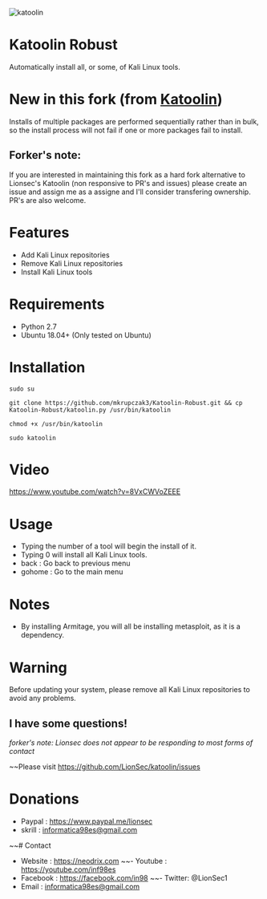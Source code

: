 ![katoolin](https://github.com/mkrupczak3/Katoolin-Robust/blob/master/Katoolin-Robust-Screenshot_2019-06-29%2017-03-50.png)
# Katoolin Robust
Automatically install all, or some, of Kali Linux tools.

# New in this fork (from [Katoolin](https://github.com/LionSec/katoolin))
Installs of multiple packages are performed sequentially rather than in bulk, so the install process will not fail if one or more packages fail to install.

## Forker's note:
If you are interested in maintaining this fork as a hard fork alternative to Lionsec's Katoolin (non responsive to PR's and issues) please create an issue and assign me as a assigne and I'll consider transfering ownership. PR's are also welcome.

# Features
- Add Kali Linux repositories
- Remove Kali Linux repositories
- Install Kali Linux tools

# Requirements
- Python 2.7
- Ubuntu 18.04+ (Only tested on Ubuntu)

# Installation
```shell
sudo su

git clone https://github.com/mkrupczak3/Katoolin-Robust.git && cp Katoolin-Robust/katoolin.py /usr/bin/katoolin

chmod +x /usr/bin/katoolin

sudo katoolin
```

# Video
https://www.youtube.com/watch?v=8VxCWVoZEEE

# Usage
- Typing the number of a tool will begin the install of it.
- Typing 0 will install all Kali Linux tools.
- back : Go back to previous menu
- gohome : Go to the main menu

# Notes
- By installing Armitage, you will all be installing metasploit, as it is a dependency.

# Warning
Before updating your system, please remove all Kali Linux repositories to avoid any problems.



## I have some questions!
_forker's note: Lionsec does not appear to be responding to most forms of contact_

~~Please visit https://github.com/LionSec/katoolin/issues

# Donations
- Paypal : https://www.paypal.me/lionsec
- skrill : informatica98es@gmail.com


~~# Contact
- Website : https://neodrix.com
~~- Youtube : https://youtube.com/inf98es
- Facebook : https://facebook.com/in98
~~- Twitter: @LionSec1
- Email : informatica98es@gmail.com

